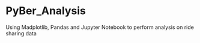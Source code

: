 # PyBer_Analysis
Using Madplotlib, Pandas and Jupyter Notebook to perform analysis on ride sharing data

